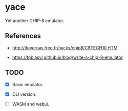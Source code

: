 # yace

Yet another CHIP-8 emulator.

## References

- http://devernay.free.fr/hacks/chip8/C8TECH10.HTM

- https://tobiasvl.github.io/blog/write-a-chip-8-emulator

## TODO

- [x] Basic emulator.

- [x] CLI version.

- [ ] WASM and webui.
